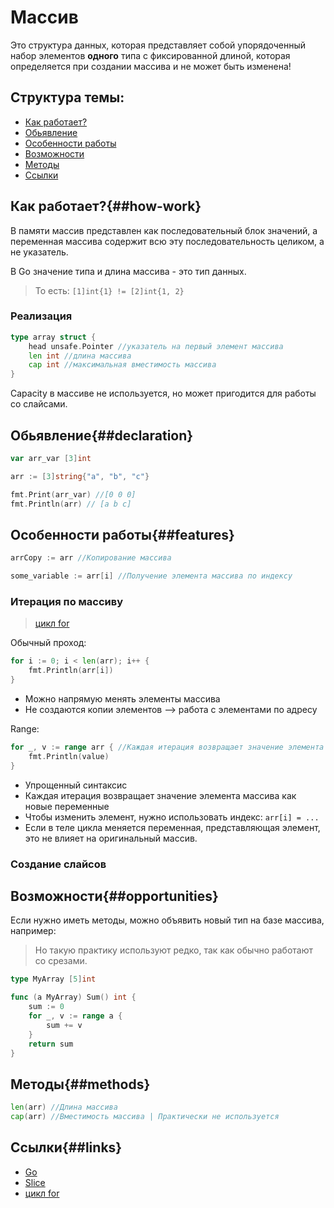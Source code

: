 # Массив

Это структура данных, которая представляет собой упорядоченный набор элементов **одного** типа
с фиксированной длиной, которая определяется при создании массива и не может быть изменена!

## Структура темы:
- [Как работает?](##how-work)
- [Обьявление](##declaration)
- [Особенности работы](##features)
- [Возможности](##opportunities)
- [Методы](##methods)
- [Ссылки](##links)


## Как работает?{##how-work}

В памяти массив представлен как последовательный блок значений,
а переменная массива содержит всю эту последовательность целиком, а не указатель.

В Go значение типа и длина массива - это тип данных.
> То есть: `[1]int{1} != [2]int{1, 2}`

### Реализация
```go
type array struct {
	head unsafe.Pointer //указатель на первый элемент массива
	len int //длина массива
	cap int //максимальная вместимость массива
}
```
Capacity в массиве не используется, но может пригодится для работы со слайсами.


## Обьявление{##declaration}

```go
var arr_var [3]int

arr := [3]string{"a", "b", "c"}

fmt.Print(arr_var) //[0 0 0]
fmt.Println(arr) // [a b c]
```
## Особенности работы{##features}
```go
arrCopy := arr //Копирование массива

some_variable := arr[i] //Получение элемента массива по индексу
```

### Итерация по массиву
> [цикл for](../loop.md)

Обычный проход:
```go
for i := 0; i < len(arr); i++ {
	fmt.Println(arr[i])
}
```
- Можно напрямую менять элементы массива
- Не создаются копии элементов --> работа с элементами по адресу


Range:
```go
for _, v := range arr { //Каждая итерация возвращает значение элемента массива как новые переменные
	fmt.Println(value)
}
```
- Упрощенный синтаксис
- Каждая итерация возвращает значение элемента массива как новые переменные
- Чтобы изменить элемент, нужно использовать индекс: `arr[i] = ...`
- Если в теле цикла меняется переменная, представляющая элемент, это не влияет на оригинальный массив.



### Создание слайсов

## Возможности{##opportunities}
Если нужно иметь методы, можно объявить новый тип на базе массива, например:
> Но такую практику используют редко, так как обычно работают со срезами.

```go
type MyArray [5]int

func (a MyArray) Sum() int {
    sum := 0
    for _, v := range a {
        sum += v
    }
    return sum
}
```


## Методы{##methods}
```go
len(arr) //Длина массива
cap(arr) //Вместимость массива | Практически не используется
```

## Ссылки{##links}
- [Go](../)
- [Slice](./slice.md)
- [цикл for](../loop.md)
